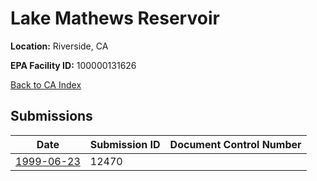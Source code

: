 # Lake Mathews Reservoir

**Location:** Riverside, CA

**EPA Facility ID:** 100000131626

[Back to CA Index](../../index.md)

## Submissions

| Date | Submission ID | Document Control Number |
|------|--------------|-------------------------|
| [1999-06-23](submissions/12470.md) | 12470 |  |
